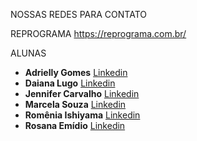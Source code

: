 NOSSAS REDES PARA CONTATO

REPROGRAMA 
https://reprograma.com.br/


ALUNAS

* **Adrielly Gomes** [Linkedin](https://www.linkedin.com/in/adrielly-gomes-859276191/) 
* **Daiana Lugo** [Linkedin](https://www.linkedin.com/in/daiana-lugo-75159133/) 
* **Jennifer Carvalho** [Linkedin](https://www.linkedin.com/in/jennifercarvalhos/) 
* **Marcela Souza** [Linkedin](https://www.linkedin.com/in/marcela-souza-542541114/) 
* **Romênia Ishiyama** [Linkedin](https://www.linkedin.com/in/romeniaishiyama/) 
* **Rosana Emídio** [Linkedin](https://www.linkedin.com/in/rosana-em%C3%ADdio-184245b0/) 
